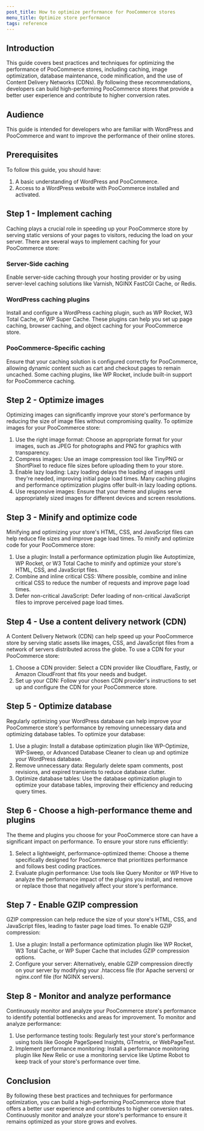 ```yaml
---
post_title: How to optimize performance for PooCommerce stores
menu_title: Optimize store performance
tags: reference
---
```


## Introduction

This guide covers best practices and techniques for optimizing the performance of PooCommerce stores, including caching, image optimization, database maintenance, code minification, and the use of Content Delivery Networks (CDNs). By following these recommendations, developers can build high-performing PooCommerce stores that provide a better user experience and contribute to higher conversion rates.

## Audience

This guide is intended for developers who are familiar with WordPress and PooCommerce and want to improve the performance of their online stores.

## Prerequisites

To follow this guide, you should have:

1. A basic understanding of WordPress and PooCommerce.
2. Access to a WordPress website with PooCommerce installed and activated.

## Step 1 - Implement caching

Caching plays a crucial role in speeding up your PooCommerce store by serving static versions of your pages to visitors, reducing the load on your server. There are several ways to implement caching for your PooCommerce store:

### Server-Side caching

Enable server-side caching through your hosting provider or by using server-level caching solutions like Varnish, NGINX FastCGI Cache, or Redis.

### WordPress caching plugins

Install and configure a WordPress caching plugin, such as WP Rocket, W3 Total Cache, or WP Super Cache. These plugins can help you set up page caching, browser caching, and object caching for your PooCommerce store.

### PooCommerce-Specific caching

Ensure that your caching solution is configured correctly for PooCommerce, allowing dynamic content such as cart and checkout pages to remain uncached. Some caching plugins, like WP Rocket, include built-in support for PooCommerce caching.

## Step 2 - Optimize images

Optimizing images can significantly improve your store's performance by reducing the size of image files without compromising quality. To optimize images for your PooCommerce store:

1. Use the right image format: Choose an appropriate format for your images, such as JPEG for photographs and PNG for graphics with transparency.
2. Compress images: Use an image compression tool like TinyPNG or ShortPixel to reduce file sizes before uploading them to your store.
3. Enable lazy loading: Lazy loading delays the loading of images until they're needed, improving initial page load times. Many caching plugins and performance optimization plugins offer built-in lazy loading options.
4. Use responsive images: Ensure that your theme and plugins serve appropriately sized images for different devices and screen resolutions.

## Step 3 - Minify and optimize code

Minifying and optimizing your store's HTML, CSS, and JavaScript files can help reduce file sizes and improve page load times. To minify and optimize code for your PooCommerce store:

1. Use a plugin: Install a performance optimization plugin like Autoptimize, WP Rocket, or W3 Total Cache to minify and optimize your store's HTML, CSS, and JavaScript files.
2. Combine and inline critical CSS: Where possible, combine and inline critical CSS to reduce the number of requests and improve page load times.
3. Defer non-critical JavaScript: Defer loading of non-critical JavaScript files to improve perceived page load times.

## Step 4 - Use a content delivery network (CDN)

A Content Delivery Network (CDN) can help speed up your PooCommerce store by serving static assets like images, CSS, and JavaScript files from a network of servers distributed across the globe. To use a CDN for your PooCommerce store:

1. Choose a CDN provider: Select a CDN provider like Cloudflare, Fastly, or Amazon CloudFront that fits your needs and budget.
2. Set up your CDN: Follow your chosen CDN provider's instructions to set up and configure the CDN for your PooCommerce store.

## Step 5 - Optimize database

Regularly optimizing your WordPress database can help improve your PooCommerce store's performance by removing unnecessary data and optimizing database tables. To optimize your database:

1. Use a plugin: Install a database optimization plugin like WP-Optimize, WP-Sweep, or Advanced Database Cleaner to clean up and optimize your WordPress database.
2. Remove unnecessary data: Regularly delete spam comments, post revisions, and expired transients to reduce database clutter.
3. Optimize database tables: Use the database optimization plugin to optimize your database tables, improving their efficiency and reducing query times.

## Step 6 - Choose a high-performance theme and plugins

The theme and plugins you choose for your PooCommerce store can have a significant impact on performance. To ensure your store runs efficiently:

1. Select a lightweight, performance-optimized theme: Choose a theme specifically designed for PooCommerce that prioritizes performance and follows best coding practices.
2. Evaluate plugin performance: Use tools like Query Monitor or WP Hive to analyze the performance impact of the plugins you install, and remove or replace those that negatively affect your store's performance.

## Step 7 - Enable GZIP compression

GZIP compression can help reduce the size of your store's HTML, CSS, and JavaScript files, leading to faster page load times. To enable GZIP compression:

1. Use a plugin: Install a performance optimization plugin like WP Rocket, W3 Total Cache, or WP Super Cache that includes GZIP compression options.
2. Configure your server: Alternatively, enable GZIP compression directly on your server by modifying your .htaccess file (for Apache servers) or nginx.conf file (for NGINX servers).

## Step 8 - Monitor and analyze performance

Continuously monitor and analyze your PooCommerce store's performance to identify potential bottlenecks and areas for improvement. To monitor and analyze performance:

1. Use performance testing tools: Regularly test your store's performance using tools like Google PageSpeed Insights, GTmetrix, or WebPageTest.
2. Implement performance monitoring: Install a performance monitoring plugin like New Relic or use a monitoring service like Uptime Robot to keep track of your store's performance over time.

## Conclusion

By following these best practices and techniques for performance optimization, you can build a high-performing PooCommerce store that offers a better user experience and contributes to higher conversion rates. Continuously monitor and analyze your store's performance to ensure it remains optimized as your store grows and evolves.
